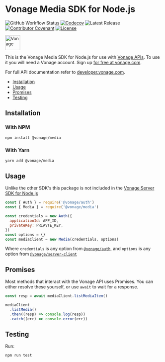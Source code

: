 # Vonage Media SDK for Node.js

![GitHub Workflow Status](https://img.shields.io/github/actions/workflow/status/vonage/vonage-node-sdk/ci.yml?branch=3.x) [![Codecov](https://img.shields.io/codecov/c/github/vonage/vonage-node-sdk?label=Codecov&logo=codecov&style=flat-square)](https://codecov.io/gh/Vonage/vonage-server-sdk) ![Latest Release](https://img.shields.io/npm/v/@vonage/media?label=%40vonage%2Fmedia&style=flat-square) [![Contributor Covenant](https://img.shields.io/badge/Contributor%20Covenant-v2.0%20adopted-ff69b4.svg?style=flat-square)](../../CODE_OF_CONDUCT.md) [![License](https://img.shields.io/npm/l/@vonage/accounts?label=License&style=flat-square)][license]


<img src="https://developer.nexmo.com/images/logos/vbc-logo.svg" height="48px" alt="Vonage" />

This is the Vonage Media SDK for Node.js for use with [Vonage APIs](https://www.vonage.com/). To use it you will need a Vonage account. Sign up [for free at vonage.com][signup].

For full API documentation refer to [developer.vonage.com](https://developer.vonage.com/).

-   [Installation](#installation)
-   [Usage](#usage)
-   [Promises](#promises)
-   [Testing](#testing)

## Installation

### With NPM

```bash
npm install @vonage/media
```

### With Yarn

```bash
yarn add @vonage/media
```

## Usage

Unlike the other SDK's this package is not included in the [Vonage Server SDK for Node.js](https://github.com/vonage/vonage-node-sdk)

```js
const { Auth } = require('@vonage/auth')
const { Media } = require('@vonage/media')

const credentials = new Auth({
  applicationId: APP_ID,
  privateKey: PRIAVTE_KEY,
})
const options = {}
const mediaClient = new Media(credentials, options)
```

Where `credentials` is any option from [`@vonage/auth`](https://github.com/Vonage/vonage-node-sdk/blob/3.x/packages/auth/README.md#options), and `options` is any option from [`@vonage/server-client`](https://github.com/Vonage/vonage-node-sdk/blob/3.x/packages/server-client/README.md#options)

## Promises

Most methods that interact with the Vonage API uses Promises. You can either resolve these yourself, or use `await` to wait for a response.

```js
const resp = await mediaClient.listMediaItem()

mediaClient
  .listMedia()
  .then((resp) => console.log(resp))
  .catch((err) => console.error(err))
```

## Testing

Run:

```bash
npm run test
```

[signup]: https://dashboard.nexmo.com/sign-up?utm_source=DEV_REL&utm_medium=github&utm_campaign=node-server-sdk
[license]: ../../LICENSE.txt
